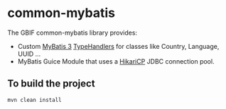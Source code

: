 # common-mybatis

The GBIF common-mybatis library provides:
 * Custom [MyBatis 3](https://github.com/mybatis/mybatis-3) [TypeHandlers](https://mybatis.github.io/mybatis-3/configuration.html#typeHandlers) for classes like Country, Language, UUID ...
 * MyBatis Guice Module that uses a [HikariCP](https://github.com/brettwooldridge/HikariCP) JDBC connection pool.

## To build the project
```
mvn clean install
```


